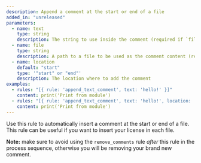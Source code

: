 ```yaml
---
description: Append a comment at the start or end of a file
added_in: "unreleased"
parameters:
  - name: text
    type: string
    description: The string to use inside the comment (required if `file` is not defined)
  - name: file
    type: string
    description: A path to a file to be used as the comment content (required if `text` is not defined)
  - name: location
    default: "start"
    type: '"start" or "end"'
    description: The location where to add the comment
examples:
  - rules: "[{ rule: 'append_text_comment', text: 'hello!' }]"
    content: print('Print from module')
  - rules: "[{ rule: 'append_text_comment', text: 'hello!', location: 'end' }]"
    content: print('Print from module')
---
```


Use this rule to automatically insert a comment at the start or end of a file. This rule can be useful if you want to insert your license in each file.

**Note:** make sure to avoid using the `remove_comments` rule _after_ this rule in the process sequence, otherwise you will be removing your brand new comment.
